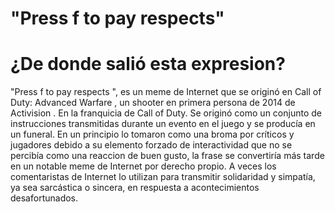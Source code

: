 # "Press f to pay respects"

# ¿De donde salió esta expresion?

"Press f to pay respects ", es un meme de Internet que se originó en Call of Duty: Advanced Warfare , un shooter en primera persona de 2014 de Activision . En la franquicia de Call of Duty. Se originó como un conjunto de instrucciones transmitidas durante un evento en el juego y se producía en un funeral. En un principio lo tomaron como una broma por críticos y jugadores debido a su elemento forzado de interactividad que no se percibía como una reaccion de buen gusto, la frase se convertiría más tarde en un notable meme de Internet por derecho propio. A veces los comentaristas de Internet lo utilizan para transmitir solidaridad y simpatía, ya sea sarcástica o sincera, en respuesta a acontecimientos desafortunados.

